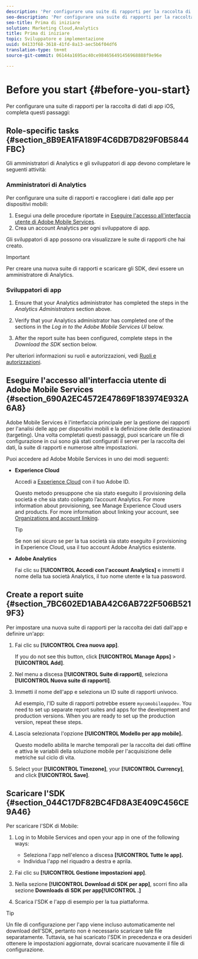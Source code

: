 ```yaml
---
description: 'Per configurare una suite di rapporti per la raccolta di dati di app iOS, completa questi passaggi:'
seo-description: 'Per configurare una suite di rapporti per la raccolta di dati di app iOS, completa questi passaggi:'
seo-title: Prima di iniziare
solution: Marketing Cloud,Analytics
title: Prima di iniziare
topic: Sviluppatore e implementazione
uuid: 04133f68-3618-41fd-8a13-aec5b6f04df6
translation-type: tm+mt
source-git-commit: 06144a1695ac40ce984656491456968888f9e96e

---
```



# Before you start {#before-you-start}

Per configurare una suite di rapporti per la raccolta di dati di app iOS, completa questi passaggi:

## Role-specific tasks {#section_8B9EA1FA189F4C6DB7D829F0B5844FBC}

Gli amministratori di Analytics e gli sviluppatori di app devono completare le seguenti attività:

### Amministratori di Analytics

Per configurare una suite di rapporti e raccogliere i dati dalle app per dispositivi mobili:

1. Esegui una delle procedure riportate in [Eseguire l'accesso all'interfaccia utente di Adobe Mobile Services](/help/ios/getting-started/getting-started.md).
1. Crea un account Analytics per ogni sviluppatore di app.

Gli sviluppatori di app possono ora visualizzare le suite di rapporti che hai creato.

>[!IMPORTANT]
>
>Per creare una nuova suite di rapporti e scaricare gli SDK, devi essere un amministratore di Analytics.

### Sviluppatori di app

1. Ensure that your Analytics administrator has completed the steps in the *Analytics Administrators* section above.

1. Verify that your Analytics administrator has completed one of the sections in the *Log in to the Adobe Mobile Services UI* below.
1. After the report suite has been configured, complete steps in the *Download the SDK* section below.

Per ulteriori informazioni su ruoli e autorizzazioni, vedi [Ruoli e autorizzazioni](/help/using/gs/c-mob-roles-and-permissions.md).

## Eseguire l'accesso all'interfaccia utente di Adobe Mobile Services {#section_690A2EC4572E47869F183974E932A6A8}

Adobe Mobile Services è l'interfaccia principale per la gestione dei rapporti per l'analisi delle app per dispositivi mobili e la definizione delle destinazioni (targeting). Una volta completati questi passaggi, puoi scaricare un file di configurazione in cui sono già stati configurati il server per la raccolta dei dati, la suite di rapporti e numerose altre impostazioni.

Puoi accedere ad Adobe Mobile Services in uno dei modi seguenti:

* **Experience Cloud**

   Accedi a [Experience Cloud](https://marketing.adobe.com) con il tuo Adobe ID.

   Questo metodo presuppone che sia stato eseguito il provisioning della società e che sia stato collegato l’account Analytics. For more information about provisioning, see Manage Experience Cloud users and products. [](https://docs.adobe.com/content/help/en/core-services/interface/manage-users-and-products/admin-getting-started.html) For more information about linking your account, see [Organizations and account linking](https://docs.adobe.com/content/help/en/core-services/interface/manage-users-and-products/organizations.html).

   >[!TIP]
   >
   > Se non sei sicuro se per la tua società sia stato eseguito il provisioning in Experience Cloud, usa il tuo account Adobe Analytics esistente.

* **Adobe Analytics**

   Fai clic su **[!UICONTROL Accedi con l'account Analytics]** e immetti il nome della tua società Analytics, il tuo nome utente e la tua password.

## Create a report suite {#section_7BC602ED1ABA42C6AB722F506B5219F3}

Per impostare una nuova suite di rapporti per la raccolta dei dati dall'app e definire un'app:

1. Fai clic su **[!UICONTROL Crea nuova app]**.

   If you do not see this button, click **[!UICONTROL Manage Apps]** &gt; **[!UICONTROL Add]**.

1. Nel menu a discesa **[!UICONTROL Suite di rapporti]**, seleziona **[!UICONTROL Nuova suite di rapporti]**.

1. Immetti il nome dell'app e seleziona un ID suite di rapporti univoco.

   Ad esempio, l'ID suite di rapporti potrebbe essere `mycomobileappdev`. You need to set up separate report suites and apps for the development and production versions. When you are ready to set up the production version, repeat these steps.
1. Lascia selezionata l'opzione **[!UICONTROL Modello per app mobile].**

   Questo modello abilita le marche temporali per la raccolta dei dati offline e attiva le variabili della soluzione mobile per l'acquisizione delle metriche sul ciclo di vita.

1. Select your **[!UICONTROL Timezone]**, your **[!UICONTROL Currency]**, and click **[!UICONTROL Save]**.

## Scaricare l'SDK {#section_044C17DF82BC4FD8A3E409C456CE9A46}

Per scaricare l'SDK di Mobile:

1. Log in to Mobile Services and open your app in one of the following ways:

   * Seleziona l'app nell'elenco a discesa **[!UICONTROL Tutte le app].**
   * Individua l'app nel riquadro a destra e aprila.

1. Fai clic su **[!UICONTROL Gestione impostazioni app]**.
1. Nella sezione **[!UICONTROL Download di SDK per app]**, scorri fino alla sezione **Downloads di SDK per app[!UICONTROL .]**

1. Scarica l'SDK e l'app di esempio per la tua piattaforma.

>[!TIP]
>
>Un file di configurazione per l'app viene incluso automaticamente nel download dell'SDK, pertanto non è necessario scaricare tale file separatamente. Tuttavia, se hai scaricato l'SDK in precedenza e ora desideri ottenere le impostazioni aggiornate, dovrai scaricare nuovamente il file di configurazione.

